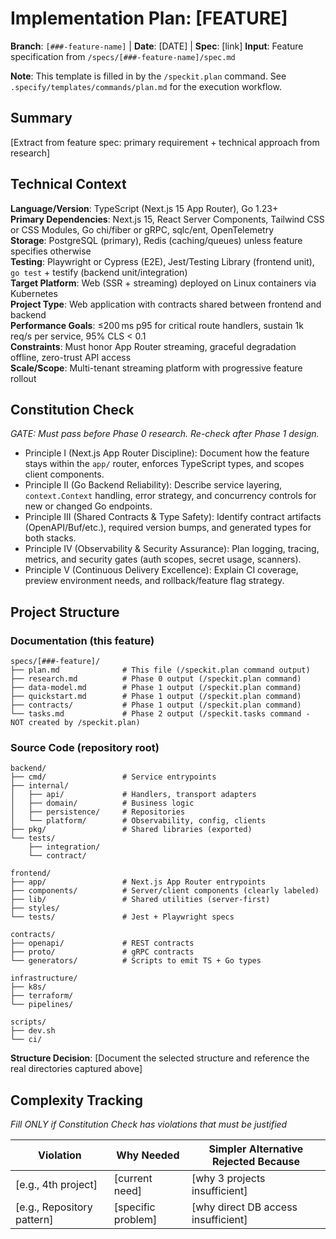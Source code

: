 # Implementation Plan: [FEATURE]

**Branch**: `[###-feature-name]` | **Date**: [DATE] | **Spec**: [link]
**Input**: Feature specification from `/specs/[###-feature-name]/spec.md`

**Note**: This template is filled in by the `/speckit.plan` command. See `.specify/templates/commands/plan.md` for the execution workflow.

## Summary

[Extract from feature spec: primary requirement + technical approach from research]

## Technical Context

**Language/Version**: TypeScript (Next.js 15 App Router), Go 1.23+  
**Primary Dependencies**: Next.js 15, React Server Components, Tailwind CSS or CSS Modules, Go chi/fiber or gRPC, sqlc/ent, OpenTelemetry  
**Storage**: PostgreSQL (primary), Redis (caching/queues) unless feature specifies otherwise  
**Testing**: Playwright or Cypress (E2E), Jest/Testing Library (frontend unit), `go test` + testify (backend unit/integration)  
**Target Platform**: Web (SSR + streaming) deployed on Linux containers via Kubernetes  
**Project Type**: Web application with contracts shared between frontend and backend  
**Performance Goals**: ≤200 ms p95 for critical route handlers, sustain 1k req/s per service, 95% CLS < 0.1  
**Constraints**: Must honor App Router streaming, graceful degradation offline, zero-trust API access  
**Scale/Scope**: Multi-tenant streaming platform with progressive feature rollout

## Constitution Check

*GATE: Must pass before Phase 0 research. Re-check after Phase 1 design.*

- Principle I (Next.js App Router Discipline): Document how the feature stays within the `app/`
  router, enforces TypeScript types, and scopes client components.
- Principle II (Go Backend Reliability): Describe service layering, `context.Context` handling,
  error strategy, and concurrency controls for new or changed Go endpoints.
- Principle III (Shared Contracts & Type Safety): Identify contract artifacts (OpenAPI/Buf/etc.),
  required version bumps, and generated types for both stacks.
- Principle IV (Observability & Security Assurance): Plan logging, tracing, metrics, and security
  gates (auth scopes, secret usage, scanners).
- Principle V (Continuous Delivery Excellence): Explain CI coverage, preview environment needs, and
  rollback/feature flag strategy.

## Project Structure

### Documentation (this feature)

```
specs/[###-feature]/
├── plan.md              # This file (/speckit.plan command output)
├── research.md          # Phase 0 output (/speckit.plan command)
├── data-model.md        # Phase 1 output (/speckit.plan command)
├── quickstart.md        # Phase 1 output (/speckit.plan command)
├── contracts/           # Phase 1 output (/speckit.plan command)
└── tasks.md             # Phase 2 output (/speckit.tasks command - NOT created by /speckit.plan)
```

### Source Code (repository root)
```
backend/
├── cmd/                 # Service entrypoints
├── internal/
│   ├── api/             # Handlers, transport adapters
│   ├── domain/          # Business logic
│   ├── persistence/     # Repositories
│   └── platform/        # Observability, config, clients
├── pkg/                 # Shared libraries (exported)
└── tests/
    ├── integration/
    └── contract/

frontend/
├── app/                 # Next.js App Router entrypoints
├── components/          # Server/client components (clearly labeled)
├── lib/                 # Shared utilities (server-first)
├── styles/
└── tests/               # Jest + Playwright specs

contracts/
├── openapi/             # REST contracts
├── proto/               # gRPC contracts
└── generators/          # Scripts to emit TS + Go types

infrastructure/
├── k8s/
├── terraform/
└── pipelines/

scripts/
├── dev.sh
└── ci/

```

**Structure Decision**: [Document the selected structure and reference the real
directories captured above]

## Complexity Tracking

*Fill ONLY if Constitution Check has violations that must be justified*

| Violation | Why Needed | Simpler Alternative Rejected Because |
|-----------|------------|-------------------------------------|
| [e.g., 4th project] | [current need] | [why 3 projects insufficient] |
| [e.g., Repository pattern] | [specific problem] | [why direct DB access insufficient] |
